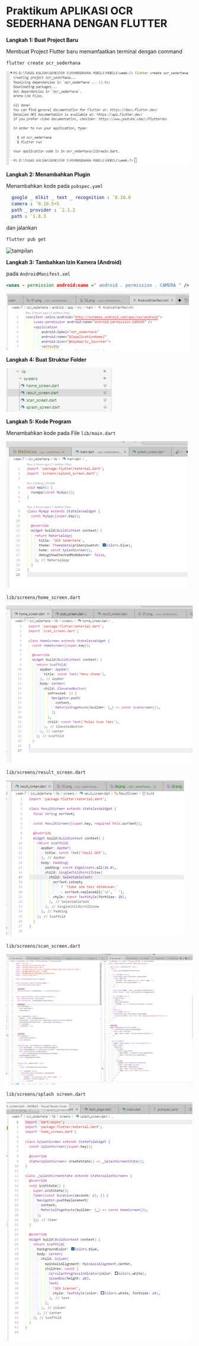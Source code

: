 # Praktikum APLIKASI OCR SEDERHANA DENGAN FLUTTER

**Langkah 1: Buat Project Baru**

Membuat Project Flutter baru memanfaatkan terminal dengan command 
```bash
flutter create ocr_sederhana
```

![tampilan](images/00.png)

**Langkah 2: Menambahkan Plugin**

Menambahkan kode pada `pubspec.yaml`
```yaml
  google _ mlkit _ text _ recognition : ˆ0.10.0
  camera : ˆ0.10.5+5
  path _ provider : ˆ2.1.2
  path : ˆ1.8.3
  ```

dan jalankan
```bash
flutter pub get
````


![tampilan](images/02.png)

**Langkah 3: Tambahkan Izin Kamera (Android)**

pada `AndroidManifest.xml`
```xml
<uses - permission android:name =" android . permission . CAMERA " />
```

![tampilan](images/03.png)

**Langkah 4: Buat Struktur Folder**

![tampilan](images/01.png)

**Langkah 5: Kode Program**

Menambahkan kode pada File `lib/main.dart`

![tampilan](images/04.png)

`lib/screens/home_screen.dart`

![tampilan](images/05.png)

`lib/screens/result_screen.dart`

![tampilan](images/06.png)

`lib/screens/scan_screen.dart`

![tampilan](images/07.png)

`lib/screens/splash screen.dart`

![tampilan](images/08.png)

